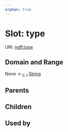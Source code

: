 ```yaml
---
orphan: true
---
```


# Slot: type



URI: [ngff:type](https://w3id.org/ome/ngff/type)


## Domain and Range

None &#8594;  <sub>0..1</sub> [String](types/String.md)

## Parents


## Children


## Used by

